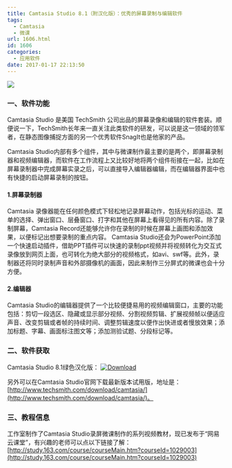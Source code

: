 ```yaml
---
title: Camtasia Studio 8.1（附汉化版）：优秀的屏幕录制与编辑软件
tags:
  - Camtasia
  - 微课
url: 1606.html
id: 1606
categories:
  - 应用软件
date: 2017-01-17 22:13:50
---
```


![](http://ww2.sinaimg.cn/large/4acc22aagw1fbtzgqu31gj20m80g4n0d.jpg)

### 一、软件功能

Camtasia Studio 是美国 TechSmith 公司出品的屏幕录像和编辑的软件套装。顺便说一下，TechSmith长年来一直关注此类软件的研发，可以说是这一领域的领军者，在静态图像捕捉方面的另一个优秀软件SnagIt也是他家的产品。

Camtasia Studio内部有多个组件，其中与微课制作最主要的是两个，即屏幕录制器和视频编辑器，而软件在工作流程上又比较好地将两个组件衔接在一起，比如在屏幕录制器中完成屏幕实录之后，可以直接导入编辑器编辑，而在编辑器界面中也有快捷的启动屏幕录制的按钮。

#### 1.屏幕录制器

Camtasia 录像器能在任何颜色模式下轻松地记录屏幕动作，包括光标的运动、菜单的选择、弹出窗口、层叠窗口、打字和其他在屏幕上看得见的所有内容。除了录制屏幕，Camtasia Record还能够允许你在录制的时候在屏幕上画图和添加效果，以便标记出想要录制的重点内容。 Camtasia Studio还会为PowerPoint添加一个快速启动插件，借助PPT插件可以快速的录制ppt视频并将视频转化为交互式录像放到网页上面，也可转化为绝大部分的视频格式，如avi、swf等。此外，录制器还将同时录制声音和外部摄像机的画面，因此来制作三分屏式的微课也会十分方便。

#### 2.编辑器

Camtasia Studio的编辑器提供了一个比较便捷易用的视频编辑窗口，主要的功能包括：剪切一段选区、隐藏或显示部分视频、分割视频剪辑、扩展视频帧以便适应声音、改变剪辑或者帧的持续时间、调整剪辑速度以便作出快进或者慢放效果；添加标题、字幕、画面标注图文等；添加测验试题、分段标记等。

### 二、软件获取

Camtasia Studio 8.1绿色汉化版： [![Download](http://www.ilester.net/wp-content/uploads/2016/11/Download.png)](https://cloud.zjnu.edu.cn/share/99939bf63303bd804aae142cc7)

另外可以在Camtasia Studio官网下载最新版本试用版，地址是：[http://www.techsmith.com/download/camtasia/](http://www.techsmith.com/download/camtasia/)。

### 三、教程信息

工作室制作了Camtasia Studio录屏微课制作的系列视频教材，现已发布于“网易云课堂”，有兴趣的老师可以点以下链接了解：[http://study.163.com/course/courseMain.htm?courseId=1029003](http://study.163.com/course/courseMain.htm?courseId=1029003)
